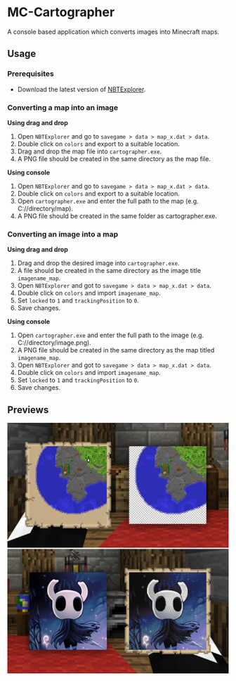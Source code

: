# MC-Cartographer
A console based application which converts images into Minecraft maps.

## Usage
### Prerequisites
* Download the latest version of [NBTExplorer](https://github.com/jaquadro/NBTExplorer/releases/tag/v2.8.0-win).

### Converting a map into an image
**Using drag and drop**
1.  Open ```NBTExplorer``` and go to ```savegame > data > map_x.dat > data```.
2.  Double click on ```colors``` and export to a suitable location.
3.  Drag and drop the map file into ```cartographer.exe```.
4.  A PNG file should be created in the same directory as the map file.

**Using console**
1.  Open ```NBTExplorer``` and go to ```savegame > data > map_x.dat > data```.
2.  Double click on ```colors``` and export to a suitable location.
3.  Open ```cartographer.exe``` and enter the full path to the map (e.g. C://directory/map).
4.  A PNG file should be created in the same folder as cartographer.exe.

### Converting an image into a map
**Using drag and drop**
1.  Drag and drop the desired image into ```cartographer.exe```.
2.  A file should be created in the same directory as the image title ```imagename_map```.
3.  Open ```NBTExplorer``` and got to ```savegame > data > map_x.dat > data```.
4.  Double click on ```colors``` and import ```imagename_map```.
5.  Set ```locked``` to ```1``` and ```trackingPosition``` to ```0```.
6.  Save changes.

**Using console**
1.  Open ```cartographer.exe``` and enter the full path to the image (e.g. C://directory/image.png).
2.  A PNG file should be created in the same directory as the map titled ```imagename_map```.
3.  Open ```NBTExplorer``` and got to ```savegame > data > map_x.dat > data```.
4.  Double click on ```colors``` and import ```imagename_map```.
5.  Set ```locked``` to ```1``` and ```trackingPosition``` to ```0```.
6.  Save changes.

## Previews
![Preview_01](/assets/preview_01.jpg "Converting a Map into an Image")   
![Preview_02](/assets/preview_02.jpg "Converting an Image into a Map")  
